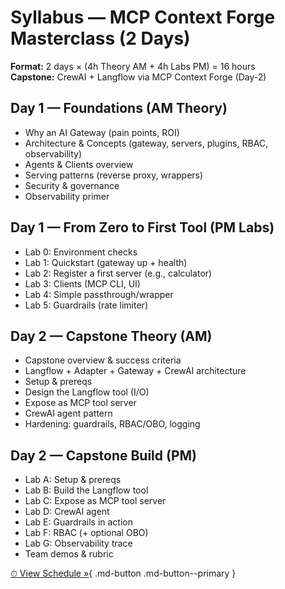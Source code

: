 # Syllabus — MCP Context Forge Masterclass (2 Days)

**Format:** 2 days × (4h Theory AM + 4h Labs PM) = 16 hours  
**Capstone:** CrewAI + Langflow via MCP Context Forge (Day-2)


## Day 1 — Foundations (AM Theory)
- Why an AI Gateway (pain points, ROI)
- Architecture & Concepts (gateway, servers, plugins, RBAC, observability)
- Agents & Clients overview
- Serving patterns (reverse proxy, wrappers)
- Security & governance
- Observability primer

## Day 1 — From Zero to First Tool (PM Labs)
- Lab 0: Environment checks
- Lab 1: Quickstart (gateway up + health)
- Lab 2: Register a first server (e.g., calculator)
- Lab 3: Clients (MCP CLI, UI)
- Lab 4: Simple passthrough/wrapper
- Lab 5: Guardrails (rate limiter)

## Day 2 — Capstone Theory (AM)
- Capstone overview & success criteria
- Langflow + Adapter + Gateway + CrewAI architecture
- Setup & prereqs
- Design the Langflow tool (I/O)
- Expose as MCP tool server
- CrewAI agent pattern
- Hardening: guardrails, RBAC/OBO, logging

## Day 2 — Capstone Build (PM)
- Lab A: Setup & prereqs
- Lab B: Build the Langflow tool
- Lab C: Expose as MCP tool server
- Lab D: CrewAI agent
- Lab E: Guardrails in action
- Lab F: RBAC (+ optional OBO)
- Lab G: Observability trace
- Team demos & rubric



[⏱ View Schedule »](appendices/appendix-f-instructor-ros.md){ .md-button .md-button--primary }
